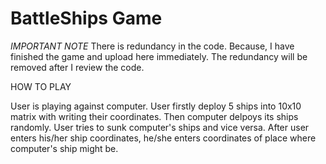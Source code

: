 # BattleShips Game

*IMPORTANT NOTE*
There is redundancy in the code. Because, I have finished the game and upload here immediately. The redundancy will be removed after I review the code.

HOW TO PLAY

User is playing against computer. User firstly deploy 5 ships into 10x10 matrix with writing their coordinates. Then computer delpoys its ships randomly. User tries to sunk computer's ships and vice versa. After user enters his/her ship coordinates, he/she enters coordinates of place where computer's ship might be. 
